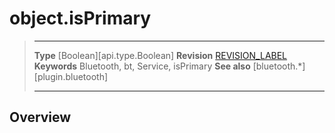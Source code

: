 # object.isPrimary

> --------------------- ------------------------------------------------------------------------------------------
> __Type__              [Boolean][api.type.Boolean]
> __Revision__          [REVISION_LABEL](REVISION_URL)
> __Keywords__          Bluetooth, bt, Service, isPrimary
> __See also__          [bluetooth.*][plugin.bluetooth]
> --------------------- ------------------------------------------------------------------------------------------

## Overview
